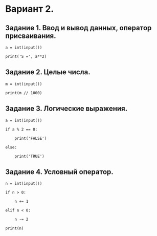 # Вариант 2. 
## Задание 1. Ввод и вывод данных, оператор присваивания.

```a = int(input())```

```print('S =', a**2)```

## Задание 2. Целые числа. 

```m = int(input())```

```print(m // 1000)```

## Задание 3. Логические выражения.

```a = int(input())```

```if a % 2 == 0:```

```    print('FALSE')```

```else:```

```    print('TRUE')```

## Задание 4. Условный оператор.

```n = int(input())```

```if n > 0:```

```    n += 1```

```elif n < 0:```

```    n -= 2```

```print(n)```
